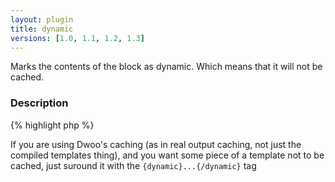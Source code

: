 ```yaml
---
layout: plugin
title: dynamic
versions: [1.0, 1.1, 1.2, 1.3]
---
```


Marks the contents of the block as dynamic. Which means that it will not be cached.

### Description
<div class="code-box">
{% highlight php %}
<?php
dynamic()
{% endhighlight %}
</div>

If you are using Dwoo's caching (as in real output caching, not just the compiled templates thing), and you want some
piece of a template not to be cached, just suround it with the `{dynamic}...{/dynamic}` tag